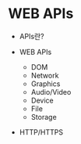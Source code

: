 # WEB APIs

- APIs란?

- WEB APIs

  - DOM
  - Network
  - Graphics
  - Audio/Video
  - Device
  - File
  - Storage

- HTTP/HTTPS
